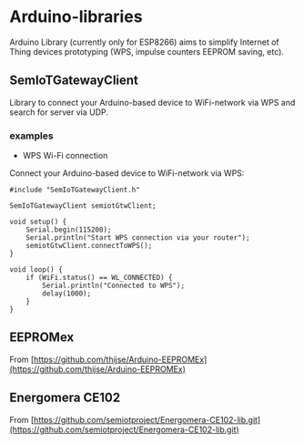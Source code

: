 # Arduino-libraries
Arduino Library (currently only for ESP8266) aims to simplify Internet of Thing devices prototyping (WPS, impulse counters EEPROM saving, etc).

## SemIoTGatewayClient

Library to connect your Arduino-based device to WiFi-network via WPS and search for server via UDP.

### examples

+ WPS Wi-Fi connection

Connect your Arduino-based device to WiFi-network via WPS:

    #include "SemIoTGatewayClient.h"

    SemIoTGatewayClient semiotGtwClient;

    void setup() {
        Serial.begin(115200);
        Serial.println("Start WPS connection via your router");
        semiotGtwClient.connectToWPS();
    }

    void loop() {
        if (WiFi.status() == WL_CONNECTED) {
            Serial.println("Connected to WPS");
            delay(1000);
        }
    }



## EEPROMex

From [https://github.com/thijse/Arduino-EEPROMEx](https://github.com/thijse/Arduino-EEPROMEx)

## Energomera CE102

From [https://github.com/semiotproject/Energomera-CE102-lib.git](https://github.com/semiotproject/Energomera-CE102-lib.git)

